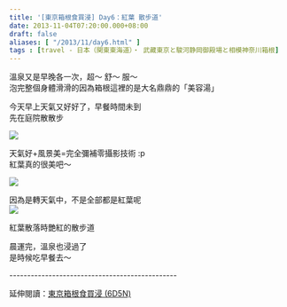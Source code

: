 ```yaml
---
title: '[東京箱根食買浸] Day6：紅葉 散步道'
date: 2013-11-04T07:20:00.000+08:00
draft: false
aliases: [ "/2013/11/day6.html" ]
tags : [travel - 日本（関東東海道）・ 武藏東京と駿河静岡御殿場と相模神奈川箱根]
---
```


溫泉又是早晚各一次，超～ 舒～ 服～  
泡完整個身體滑滑的因為箱根這裡的是大名鼎鼎的「美容湯」  
  
今天早上天氣又好好了，早餐時間未到  
先在庭院散散步  

![](/images/tokyo6a.jpg)

天氣好+風景美=完全彌補零攝影技術 :p  
紅葉真的很美吧～  

![](/images/tokyo6a1.jpg)


因為是轉天氣中，不是全部都是紅葉呢  
![](/images/tokyo6a2.jpg)


紅葉散落時艷紅的散步道  
  
  
晨運完，溫泉也浸過了  
是時候吃早餐去～  
  
\-----------------------------------------------  
  
延伸閱讀：[東京箱根食買浸 (6D5N)](https://hidie.net/tokyo6d5n/)
